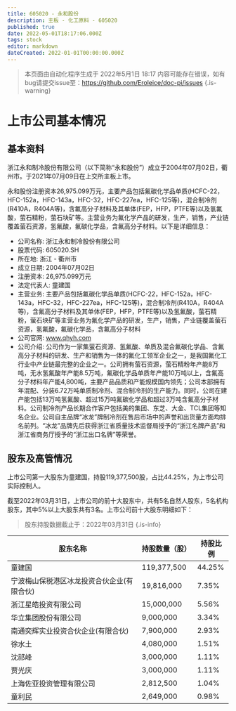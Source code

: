 ```yaml
---
title: 605020 - 永和股份
description: 主板 - 化工原料 - 605020
published: true
date: 2022-05-01T18:17:06.000Z
tags: stock
editor: markdown
dateCreated: 2022-01-01T00:00:00.000Z
---
```


> 本页面由自动化程序生成于 2022年5月1日 18:17
> 内容可能存在错误，如有bug请提交issue至：https://github.com/Eroleice/doc-pi/issues
{.is-warning}

# 上市公司基本情况

## 基本资料

浙江永和制冷股份有限公司（以下简称“永和股份”）成立于2004年07月02日，衢州市。于2021年07月09日在上交所主板上市。

永和股份注册资本26,975.099万元，主要产品包括氟碳化学品单质(HCFC-22，HFC-152a，HFC-143a，HFC-32，HFC-227ea，HFC-125等)，混合制冷剂(R410A，R404A等)，含氟高分子材料及其单体(FEP，HFP，PTFE等)以及氢氟酸，萤石精粉，萤石块矿等。主营业务为氟化学产品的研发，生产，销售，产业链覆盖萤石资源，氢氟酸，氟碳化学品，含氟高分子材料。以下是详细信息：

- 公司名称: 浙江永和制冷股份有限公司
- 股票代码: 605020.SH
- 所在地: 浙江 - 衢州市
- 成立日期: 2004年07月02日
- 注册资本: 26,975.099万元
- 法定代表人: 童建国
- 主营业务: 主要产品包括氟碳化学品单质(HCFC-22，HFC-152a，HFC-143a，HFC-32，HFC-227ea，HFC-125等)，混合制冷剂(R410A，R404A等)，含氟高分子材料及其单体(FEP，HFP，PTFE等)以及氢氟酸，萤石精粉，萤石块矿等主营业务为氟化学产品的研发，生产，销售，产业链覆盖萤石资源，氢氟酸，氟碳化学品，含氟高分子材料
- 公司官网: www.qhyh.com
- 公司介绍: 公司作为一家集萤石资源、氢氟酸、单质及混合氟碳化学品、含氟高分子材料的研发、生产和销售为一体的氟化工领军企业之一，是我国氟化工行业中产业链最完整的企业之一。公司拥有萤石资源，萤石精粉年产能8万吨，无水氢氟酸年产能8.5万吨，氟碳化学品单质年产能10万吨以上，含氟高分子材料年产能4,800吨，主要产品品质和产能规模国内领先；公司本部拥有年混配、分装6.72万吨单质制冷剂、混合制冷剂的生产能力。同时，公司在建产能包括13万吨氢氟酸、超过15万吨氟碳化学品和超过3万吨含氟高分子材料。公司制冷剂产品长期合作客户包括美的集团、东芝、大金、TCL集团等知名企业。公司自主品牌“冰龙”牌制冷剂在售后市场中的声誉和出货量方面均排名前列。“冰龙”品牌先后获得浙江省质量技术监督局授予的“浙江名牌产品”和浙江省商务厅授予的“浙江出口名牌”等荣誉。


## 股东及高管情况

上市公司第一大股东为童建国，持股119,377,500股，占比44.25%，为上市公司实际控制人。

截至2022年03月31日，上市公司的前十大股东中，共有5名自然人股东，5名机构股东，其中5%以上大股东共有3名。上市公司前十大股东明细如下：

> 股东持股数据截止于：2022年03月31日
{.is-info}

| 股东名称 | 持股数量（股） | 持股比例 |
| --- | --- | --- |
| 童建国 | 119,377,500 | 44.25% |
| 宁波梅山保税港区冰龙投资合伙企业(有限合伙) | 19,816,000 | 7.35% |
| 浙江星皓投资有限公司 | 15,000,000 | 5.56% |
| 华立集团股份有限公司 | 9,000,000 | 3.34% |
| 南通奕辉实业投资合伙企业(有限合伙) | 7,900,000 | 2.93% |
| 徐水土 | 4,080,000 | 1.51% |
| 沈祁峰 | 3,000,000 | 1.11% |
| 贾光庆 | 3,000,000 | 1.11% |
| 上海佐亚投资管理有限公司 | 2,812,500 | 1.04% |
| 童利民 | 2,649,000 | 0.98% |




